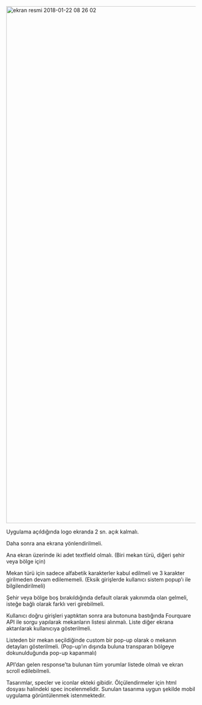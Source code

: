 <img width="1374" alt="ekran resmi 2018-01-22 08 26 02" src="https://user-images.githubusercontent.com/25038063/35206544-663aa988-ff4e-11e7-8487-2919eea203e7.png">


Uygulama açıldığında logo ekranda 2 sn. açık kalmalı.

Daha sonra ana ekrana yönlendirilmeli.

Ana ekran üzerinde iki adet textfield olmalı. (Biri mekan türü, diğeri şehir veya bölge için)

Mekan türü için sadece alfabetik karakterler kabul edilmeli ve 3 karakter girilmeden devam edilememeli.
(Eksik girişlerde kullanıcı sistem popup’ı ile bilgilendirilmeli)

Şehir veya bölge boş bırakıldığında default olarak yakınımda olan gelmeli, isteğe bağlı olarak farklı veri girebilmeli.

Kullanıcı doğru girişleri yaptıktan sonra ara butonuna bastığında Fourquare API ile sorgu yapılarak mekanların listesi alınmalı.
Liste diğer ekrana aktarılarak kullanıcıya gösterilmeli.

Listeden bir mekan seçildiğinde custom bir pop-up olarak o mekanın detayları gösterilmeli.
(Pop-up’ın dışında buluna transparan bölgeye dokunulduğunda pop-up kapanmalı)

API’dan gelen response’ta bulunan tüm yorumlar listede olmalı ve ekran scroll edilebilmeli.

Tasarımlar, specler ve iconlar ekteki gibidir. Ölçülendirmeler için html dosyası halindeki spec incelenmelidir. Sunulan tasarıma uygun şekilde mobil uygulama görüntülenmek istenmektedir.
